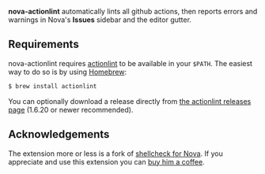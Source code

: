 **nova-actionlint** automatically lints all github actions, then reports errors and warnings in Nova's **Issues** sidebar and the editor gutter.

## Requirements

nova-actionlint requires [actionlint][actionlint] to be available in your `$PATH`. The easiest way to do so is by using [Homebrew][brew]:

```bash
$ brew install actionlint
```

You can optionally download a release directly from [the actionlint releases page][actionlint-releases] (1.6.20 or newer recommended).

## Acknowledgements

The extension more or less is a fork of [shellcheck for Nova][nova-shellcheck]. If you appreciate and use this extension you can
[buy him a coffee][olly-coffee].

[actionlint]: https://github.com/rhysd/actionlint
[actionlint-releases]: https://github.com/rhysd/actionlint/releases
[brew]: https://brew.sh
[nova-shellcheck]: https://github.com/olly/nova-shellcheck
[olly-coffee]: https://www.buymeacoffee.com/ollylegg
